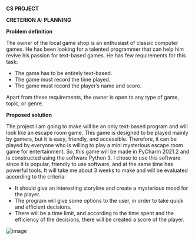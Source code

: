 **CS PROJECT**

**CRETERION A: PLANNING**

**Problem definition**

The owner of the local game shop is an enthusiast of classic computer games. He has been looking for a talented programmer that can help him revive his passion for text-based games. He has few requirements for this task:

- The game has to be entirely text-based.
- The game must record the time played.
- The game must record the player’s name and score.

Apart from these requirements, the owner is open to any type of game, topic, or genre.


**Proposed solution**

The project I am going to make will be an only text-based program and will look like an escape room game. This game is designed to be played mainly by gamers, but it is easy, friendly, and accessible. Therefore, it can be played by everyone who is willing to play a mini mysterious escape room game for entertainment. So, this game will be made in PyCharm 2021.2 and is constructed using the software Python 3. I chose to use this software since it is popular, friendly to use software, and at the same time has powerful tools. It will take me about 3 weeks to make and will be evaluated according to the criteria:

- It should give an interesting storyline and create a mysterious mood for the player.
- The program will give some options to the user, in order to take quick and efficient decisions.
- There will be a time limit, and according to the time spent and the efficiency of the decisions, there will be created a score of the player.

![image](https://user-images.githubusercontent.com/89012983/134203380-7842419f-b840-4b33-bc87-45618a9fc29a.png)
